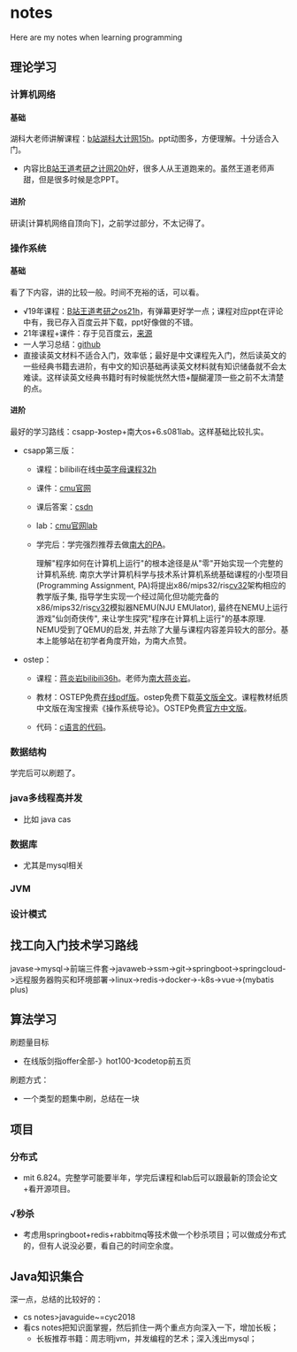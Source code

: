 # notes
Here are my notes when learning programming



## 理论学习

### 计算机网络

#### 基础

湖科大老师讲解课程：[b站湖科大计网15h](https://www.bilibili.com/video/BV1c4411d7jb?p=1)。ppt动图多，方便理解。十分适合入门。

- 内容比[B站王道考研之计网20h](https://www.bilibili.com/video/BV19E411D78Q?p=1)好，很多人从王道跑来的。虽然王道老师声甜，但是很多时候是念PPT。

#### 进阶

研读[计算机网络自顶向下]，之前学过部分，不太记得了。



### 操作系统

#### 基础

看了下内容，讲的比较一般。时间不充裕的话，可以看。

- √19年课程：[B站王道考研之os21h](https://www.bilibili.com/video/BV1YE411D7nH?from=search&seid=11897886848935618319&spm_id_from=333.337.0.0)，有弹幕更好学一点；课程对应ppt在评论中有，我已存入百度云并下载，ppt好像做的不错。
- 21年课程+课件：存于见百度云，[来源](https://github.com/cen6667/408)
- 一人学习总结：[github](https://github.com/cen6667/408)
- 直接读英文材料不适合入门，效率低；最好是中文课程先入门，然后读英文的一些经典书籍去进阶，有中文的知识基础再读英文材料就有知识储备就不会太难读。这样读英文经典书籍时有时候能恍然大悟+醍醐灌顶一些之前不太清楚的点。

#### 进阶

最好的学习路线：csapp-》ostep+南大os+6.s081lab。这样基础比较扎实。

- csapp第三版：

  - 课程：bilibili在线[中英字母课程32h](https://www.bilibili.com/video/BV1iW411d7hd?from=search&seid=11848027102089587546&spm_id_from=333.337.0.0)

  - 课件：[cmu官网](http://www.cs.cmu.edu/afs/cs/academic/class/15213-f15/www/schedule.html)

  - 课后答案：[csdn](https://blog.csdn.net/swy_swy_swy/article/details/105313825 )

  - lab：[cmu官网lab](http://csapp.cs.cmu.edu/3e/labs.html)

  - 学完后：学完强烈推荐去做[南大的PA](https://nju-projectn.github.io/ics-pa-gitbook/ics2019/)。

    理解"程序如何在计算机上运行"的根本途径是从"零"开始实现一个完整的计算机系统. 南京大学计算机科学与技术系计算机系统基础课程的小型项目 (Programming Assignment, PA)将提出x86/mips32/ris[cv32](https://www.bilibili.com/read/cv32/)架构相应的教学版子集, 指导学生实现一个经过简化但功能完备的x86/mips32/ris[cv32](https://www.bilibili.com/read/cv32/)模拟器NEMU(NJU EMUlator), 最终在NEMU上运行游戏"仙剑奇侠传", 来让学生探究"程序在计算机上运行"的基本原理. NEMU受到了QEMU的启发, 并去除了大量与课程内容差异较大的部分。基本上能够站在初学者角度开始，为南大点赞。

- ostep：

  - 课程：[蒋炎岩bilibili36h](https://www.bilibili.com/video/BV1N741177F5?spm_id_from=333.999.0.0)。老师为[南大蒋炎岩](https://zhuanlan.zhihu.com/p/130318023)。

  - 教材：OSTEP免费[在线pdf版](https://pages.cs.wisc.edu/~remzi/OSTEP/)。ostep免费下载[英文版全文](https://github.com/mthipparthi/operating-systems-three-easy-pieces)。课程教材纸质中文版在淘宝搜索《操作系统导论》。OSTEP免费[官方中文版](https://github.com/remzi-arpacidusseau/ostep-translations/tree/master/chinese)。

  - 代码：[c语言的代码](https://github.com/xxyzz/ostep-hw)。



### 数据结构

学完后可以刷题了。

### java多线程高并发

- 比如 java cas

### 数据库

- 尤其是mysql相关

### JVM

### 设计模式

## 找工向入门技术学习路线

javase->mysql->前端三件套->javaweb->ssm->git->springboot->springcloud->远程服务器购买和环境部署->linux->redis->docker->-k8s->vue->(mybatis plus)



## 算法学习

刷题量目标

- 在线版剑指offer全部-》hot100-》codetop前五页

刷题方式：

- 一个类型的题集中刷，总结在一块



## 项目

### 分布式

- mit 6.824。完整学可能要半年，学完后课程和lab后可以跟最新的顶会论文+看开源项目。

### √秒杀

- 考虑用springboot+redis+rabbitmq等技术做一个秒杀项目；可以做成分布式的，但有人说没必要，看自己的时间空余度。

## Java知识集合

深一点，总结的比较好的：

- cs notes>javaguide~=cyc2018
- 看cs notes把知识面掌握，然后抓住一两个重点方向深入一下，增加长板；
  - 长板推荐书籍：周志明jvm，并发编程的艺术；深入浅出mysql；
